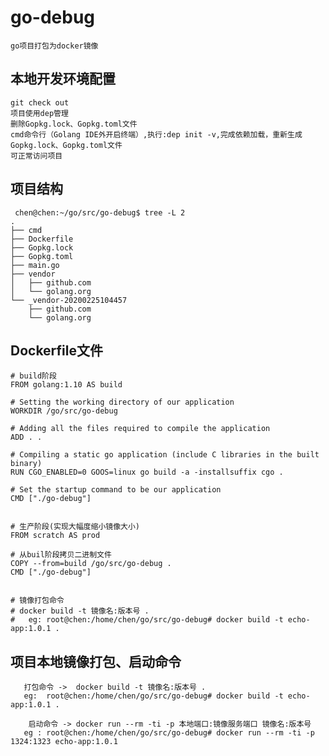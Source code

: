 # go-debug
    go项目打包为docker镜像

## 本地开发环境配置
    git check out 
    项目使用dep管理
    删除Gopkg.lock、Gopkg.toml文件
    cmd命令行（Golang IDE外开启终端）,执行:dep init -v,完成依赖加载，重新生成Gopkg.lock、Gopkg.toml文件
    可正常访问项目
 
 ## 项目结构
     chen@chen:~/go/src/go-debug$ tree -L 2
    .
    ├── cmd
    ├── Dockerfile
    ├── Gopkg.lock
    ├── Gopkg.toml
    ├── main.go
    ├── vendor
    │   ├── github.com
    │   └── golang.org
    └── _vendor-20200225104457
        ├── github.com
        └── golang.org

##  Dockerfile文件
    # build阶段
    FROM golang:1.10 AS build

    # Setting the working directory of our application
    WORKDIR /go/src/go-debug

    # Adding all the files required to compile the application
    ADD . .

    # Compiling a static go application (include C libraries in the built binary)
    RUN CGO_ENABLED=0 GOOS=linux go build -a -installsuffix cgo .

    # Set the startup command to be our application
    CMD ["./go-debug"]


    # 生产阶段(实现大幅度缩小镜像大小)
    FROM scratch AS prod

    # 从buil阶段拷贝二进制文件
    COPY --from=build /go/src/go-debug .
    CMD ["./go-debug"]


    # 镜像打包命令
    # docker build -t 镜像名:版本号 .
    #   eg: root@chen:/home/chen/go/src/go-debug# docker build -t echo-app:1.0.1 .
 
 ## 项目本地镜像打包、启动命令
       打包命令 ->  docker build -t 镜像名:版本号 .
       eg:  root@chen:/home/chen/go/src/go-debug# docker build -t echo-app:1.0.1 .
        
        启动命令 -> docker run --rm -ti -p 本地端口:镜像服务端口 镜像名:版本号
       eg : root@chen:/home/chen/go/src/go-debug# docker run --rm -ti -p 1324:1323 echo-app:1.0.1
    
    
    
